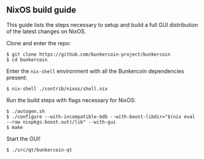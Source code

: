 NixOS build guide
------------------------------
This guide lists the steps necessary to setup and build a full GUI distribution
of the latest changes on NixOS.

Clone and enter the repo:

    $ git clone https://github.com/bunkercoin-project/bunkercoin
    $ cd bunkercoin

Enter the `nix-shell` environment with all the Bunkercoin dependencies present:

    $ nix-shell ./contrib/nixos/shell.nix

Run the build steps with flags necessary for NixOS:

    $ ./autogen.sh
    $ ./configure --with-incompatible-bdb --with-boost-libdir="$(nix eval --raw nixpkgs.boost.out)/lib" --with-gui
    $ make

Start the GUI!

    $ ./src/qt/bunkercoin-qt
